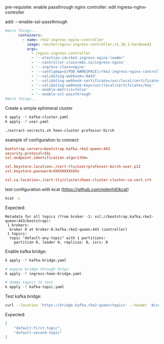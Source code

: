 
pre-requisite:
enable passthrough nginx controller: edit ingress-nginx-controller

add: --enable-ssl-passthrough
```yaml
#more things...
      containers:
        - name: rke2-ingress-nginx-controller
          image: rancher/nginx-ingress-controller:v1.10.1-hardened1
          args:
            - /nginx-ingress-controller
            - '--election-id=rke2-ingress-nginx-leader'
            - '--controller-class=k8s.io/ingress-nginx'
            - '--ingress-class=nginx'
            - '--configmap=$(POD_NAMESPACE)/rke2-ingress-nginx-controller'
            - '--validating-webhook=:8443'
            - '--validating-webhook-certificate=/usr/local/certificates/cert'
            - '--validating-webhook-key=/usr/local/certificates/key'
            - '--enable-metrics=false'
            - '--enable-ssl-passthrough'
#more things...
```


Create a simple ephimeral cluster
```sh
k apply -f kafka-cluster.yaml
k apply -f user.yaml

./extract-secrects.sh hoen-cluster professor-birch
```

example of configuration to connect:

```conf
bootstrap.servers=bootstrap.kafka.rke2-queen:443
security.protocol=SSL
ssl.endpoint.identification.algorithm=

ssl.keystore.location=./cert-tls/user/professor-birch-user.p12
ssl.keystore.password=XXXXXXXXXXXx

ssl.ca.location=./cert-tls/cluster/hoen-cluster-cluster-ca-cert.crt
```


test configuration with kcat (https://github.com/edenhill/kcat)

```sh
kcat -L
```

Expected:
```
Metadata for all topics (from broker -1: ssl://bootstrap.kafka.rke2-queen:443/bootstrap):
 1 brokers:
  broker 0 at broker-0.kafka.rke2-queen:443 (controller)
 1 topics:
  topic "default-any-topic" with 1 partitions:
    partition 0, leader 0, replicas: 0, isrs: 0
```



Enable kafka bridge:

```sh
k apply -f kafka-bridge.yaml

# expose bridge through https 
k apply -f ingress-hoen-bridge.yaml

# dummy topics to test
k apply -f kafka-topic.yaml
```


Test kafka bridge:
```sh
curl --location 'https://bridge.kafka.rke2-queen/topics' --header 'Accept: application/vnd.kafka.v2+json'
```

Expected:
```json
[
    "default-first-topic",
    "default-second-topic"
]
```